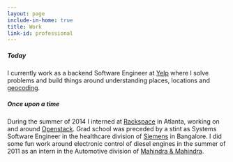 ```yaml
---
layout: page
include-in-home: true
title: Work
link-id: professional
---
```


##### Today
I currently work as a backend Software Engineer at [Yelp](http://www.yelp.com) where I solve problems and build things around understanding places, locations and [geocoding](https://en.wikipedia.org/wiki/Geocoding).

##### Once upon a time
During the summer of 2014 I interned at [Rackspace](http://www.rackspace.com) in Atlanta, working on and around [Openstack](https://www.openstack.org/). 
Grad school was preceded by a stint as Systems Software Engineer in the healthcare division of [Siemens](https://www.siemens.com/entry/in/en/) in Bangalore. 
I did some fun work around electronic control of diesel engines in the summer of 2011 as an intern in the Automotive division of [Mahindra & Mahindra](http://www.mahindra.com/). 
